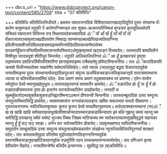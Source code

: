 +++
dbcs_url = "https://www.dsbcproject.org/canon-text/content/585/2709"
title = "07 बलिविधिः"

+++
बलिविधिः
बलिविधिरभिधीयते। प्रथमतः पद्मभाजनादिकं विशिष्टान्नपानखाद्यादिपूरितं पुरतः संस्थाप्य यँ- कारेण वायुमण्डलं तदुपरि रँ-कारेणाग्निमण्डलं ततः शुक्ल-आःकारपरिनिष्पन्नं मुण्डत्रयं कृतचुल्लिकोपरि संस्थितं पद्मभाजनं विचिन्त्य तत्र स्थितयावदेकभक्तादिकं ॐँ त्राँ आँ खँ हूँ लाँ माँ पाँ ताँ वँकारजातपञ्चामृतपञ्चप्रदीपरूपेण निष्पाद्य पवनमण्डलबलप्रेरितप्रज्वलिताग्निना प्रविलीनदशबीजाधिष्ठितदशसमयद्रव्यमभिनवोदितदिवाकरवर्णमालोक्य पारदवर्णहूँकारजनितवितस्तिमात्रान्तरोपस्थिताऽधोमुखामृतमयं खट्वाङ्गं विभावयेत्। ततस्तदपि बाष्पविलीनं मिश्रीभूय पारदसदृशं शीतीभूतं चिन्तयेत्। तदुपरि आलिकालिपरिणतं ॐँ आः हूँ इत्यक्षरत्रयं दृष्ट्वा तद्रश्मयश्च दशदिग्वर्तिवीरवीरेश्वरीणां ज्ञानामृतमाकृष्य तत्रैवाक्षरेषु प्रविष्टाश्चिन्तनीयाः। ततः ॐँकारादिकमपि क्रमशो विलीनमवलोक्य त्र्यक्षरेणैव यथेष्टमधितिष्ठेत्। ततो ज्वाला (जाल)मुद्रां बद्धवा फेंकारपाठपूर्वकं भगवतीमाकृष्य पुरतः संस्थाप्यार्घपाद्यादिकपुरःसरं संपूज्य ऊर्ध्वविकचवज्राञ्जलिकृतकरद्वये तत्पात्रमवस्थाप्य ध्यात्वा वा बलिस्वीकारार्थमिदं पठेत्-
देव्यः प्रमाणं समयः प्रमाणं तदुक्तवाचश्च परं प्रमाणम्।
एतेन सत्येन भवेयुरेता देव्यो ममानुग्रहहेतुभूताः॥
ततस्तदमृतभाण्डं वामावर्तेन भ्रामयेत्। ॐँ वज्रारल्लि होः हूँ जः हूँ वँ होः वज्रवाराहीसमयस्त्वं दृश्य होः इत्यनेन वारत्रयोच्चारितेन उपढौकयेत्। भगवती च सूक्ष्महूँकारोद्भवशुक्लैकशूकवज्रजिह्वारश्मिनाऽऽत्मानं प्रीणयन्ती चिन्तनीया। ततस्ताम्बूलादिकं दत्त्वा सम्पूज्य संस्तुत्याभिमतसिद्धिं प्रार्थयेत्।
भवशमसमसंगा भग्नसंकल्पसङ्गाः
खमिव सकलभावं भावतो वीक्षमाणाः।
गुरुतरकरुणाम्भः स्फीतचित्ताम्बुनाथाः
कुरुत कुरुत देव्यो मय्यतीवानुकम्पाम्॥
ततोऽष्टश्मशानस्थानां (ना)ॐँ ख ख खाहि खाहि सर्वयक्षराक्षसभूतप्रेतपिशाचोन्मादापस्मारडाकडाकिन्यादय इमं बलिं गृह्णन्तु समयं रक्षन्तु मम सर्वसिद्धिं प्रयच्छन्तु यथैवं यथेष्टं भुञ्जथ पिबथ जिघ्रथ मातिक्रमथ मम सर्वाकारतयात्मसुखविवृद्धये सहायका भवन्तु हूँ हूँ फट् फट् स्वाहा। अनेन वार त्रयोच्चारितेन ढौकयेत्। तदमृतभक्षणात् स्फीताश्चिन्तनीयाः। समुदायेन ताम्बूलादिकं दत्त्वा सम्पूज्य संस्तुत्याच्छोमकहस्तेन संच्छोभ्य न्यूनाधिकविधिपरिपूरणार्थं शताक्षरं पठेत्।
ततः कमलावर्तमुद्रया परितोष्य मुद्रोपसंहारेणालिङ्गनाभिनयपूर्वकं वामानामिकयाङ्गुष्ठच्छोटिकादानपूर्वकं वज्रमुरिति पठन् तच्चक्रमात्मन्यन्तर्भावयेत्। ततः प्रणिधानं कृत्वा देवीरूपेण विहरेत्। भगवतीमन्त्रेणैव बलिर्देय इत्याम्नायः। सुप्रसिद्ध एव (ष)बलिविधिः॥ 
